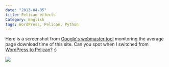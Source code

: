 ```yaml
---
date: "2013-04-05"
title: Pelican effects
Category: English
tags: WordPress, Pelican, Python
---
```


Here is a screenshot from [Google's webmaster tool](https://www.google.com/webmasters/tools/home) monitoring the average page download time of this site. Can you spot when I switched from [WordPress to Pelican](https://kevin.deldycke.com/2013/02/wordpress-to-pelican/)? :)

![](/uploads/2013/pelican-boost.png)
